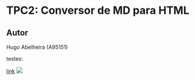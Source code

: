 # TPC2: Conversor de MD para HTML

## Autor
Hugo Abelheira (A95151)

testes:

[link](https://www.youtube.com/watch?v=2QRg9ZNEPFwab_channel=EthansBroadcast)
![](imagem.avif)